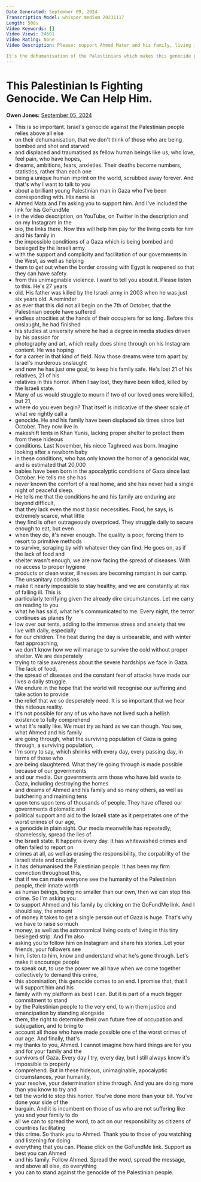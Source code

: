 ```yaml
---
Date Generated: September 09, 2024
Transcription Model: whisper medium 20231117
Length: 508s
Video Keywords: []
Video Views: 24501
Video Rating: None
Video Description: Please: support Ahmed Mater and his family, living in unimaginable conditions in Gaza: https://www.gofundme.com/f/AssisttoRebuildmyhome

It's the dehumanisation of the Palestinians which makes this genocide possible. Please spread Ahmed's story - and fight it.
---
```


# This Palestinian Is Fighting Genocide. We Can Help Him.
**Owen Jones:** [September 05, 2024](https://www.youtube.com/watch?v=r7kkf4CzkrA)
*  This is so important. Israel's genocide against the Palestinian people relies above all else
*  on their dehumanisation, that we don't think of those who are being bombed and shot and starved
*  and displaced and traumatised as fellow human beings like us, who love, feel pain, who have hopes,
*  dreams, ambitions, fears, anxieties. Their deaths become numbers, statistics, rather than each one
*  being a unique human imprint on the world, scrubbed away forever. And that's why I want to talk to you
*  about a brilliant young Palestinian man in Gaza who I've been corresponding with. His name is
*  Ahmed Mata and I'm asking you to support him. And I've included the link for his GoFundMe
*  in the video description, on YouTube, on Twitter in the description and on my Instagram in the
*  bio, the links there. Now this will help him pay for the living costs for him and his family in
*  the impossible conditions of a Gaza which is being bombed and besieged by the Israeli army
*  with the support and complicity and facilitation of our governments in the West, as well as helping
*  them to get out when the border crossing with Egypt is reopened so that they can have safety
*  from this unimaginable violence. I want to tell you about it. Please listen to this. He's 27 years
*  old. His father was killed by the Israeli army in 2003 when he was just six years old. A reminder
*  as ever that this did not all begin on the 7th of October, that the Palestinian people have suffered
*  endless atrocities at the hands of their occupiers for so long. Before this onslaught, he had finished
*  his studies at university where he had a degree in media studies driven by his passion for
*  photography and art, which really does shine through on his Instagram content. He was hoping
*  for a career in that kind of field. Now those dreams were torn apart by Israel's murderous onslaught
*  and now he has just one goal, to keep his family safe. He's lost 21 of his relatives, 21 of his
*  relatives in this horror. When I say lost, they have been killed, killed by the Israeli state.
*  Many of us would struggle to mourn if two of our loved ones were killed, but 21,
*  where do you even begin? That itself is indicative of the sheer scale of what we rightly call a
*  genocide. He and his family have been displaced six times since last October. They now live in
*  makeshift tents in Khan Yunis, lacking proper shelter to protect them from these hideous
*  conditions. Last November, his niece Taghreed was born. Imagine looking after a newborn baby
*  in these conditions, who has only known the horror of a genocidal war, and is estimated that 20,000
*  babies have been born in the apocalyptic conditions of Gaza since last October. He tells me she has
*  never known the comfort of a real home, and she has never had a single night of peaceful sleep.
*  He tells me that the conditions he and his family are enduring are beyond difficult,
*  that they lack even the most basic necessities. Food, he says, is extremely scarce, what little
*  they find is often outrageously overpriced. They struggle daily to secure enough to eat, but even
*  when they do, it's never enough. The quality is poor, forcing them to resort to primitive methods
*  to survive, scraping by with whatever they can find. He goes on, as if the lack of food and
*  shelter wasn't enough, we are now facing the spread of diseases. With no access to proper hygiene
*  products or clean water, illnesses are becoming rampant in our camp. The unsanitary conditions
*  make it nearly impossible to stay healthy, and we are constantly at risk of falling ill. This is
*  particularly terrifying given the already dire circumstances. Let me carry on reading to you
*  what he has said, what he's communicated to me. Every night, the terror continues as planes fly
*  low over our tents, adding to the immense stress and anxiety that we live with daily, especially
*  for our children. The heat during the day is unbearable, and with winter fast approaching,
*  we don't know how we will manage to survive the cold without proper shelter. We are desperately
*  trying to raise awareness about the severe hardships we face in Gaza. The lack of food,
*  the spread of diseases and the constant fear of attacks have made our lives a daily struggle.
*  We endure in the hope that the world will recognise our suffering and take action to provide
*  the relief that we so desperately need. It is so important that we hear this hideous reality.
*  It's not possible for any of us who have not lived such a hellish existence to fully comprehend
*  what it's really like. We must try as hard as we can though. You see, what Ahmed and his family
*  are going through, what the surviving population of Gaza is going through, a surviving population,
*  I'm sorry to say, which shrinks with every day, every passing day, in terms of those who
*  are being slaughtered. What they're going through is made possible because of our governments
*  and our media. Our governments arm those who have laid waste to Gaza, including destroying the homes
*  and dreams of Ahmed and his family and so many others, as well as butchering and maiming tens
*  upon tens upon tens of thousands of people. They have offered our governments diplomatic and
*  political support and aid to the Israeli state as it perpetrates one of the worst crimes of our age,
*  a genocide in plain sight. Our media meanwhile has repeatedly, shamelessly, spread the lies of
*  the Israeli state. It happens every day. It has whitewashed crimes and often failed to report on
*  crimes at all, as well as erasing the responsibility, the corpability of the Israeli state and crucially,
*  it has dehumanised the Palestinian people. It has been my firm conviction throughout this,
*  that if we can make everyone see the humanity of the Palestinian people, their innate worth
*  as human beings, being no smaller than our own, then we can stop this crime. So I'm asking you
*  to support Ahmed and his family by clicking on the GoFundMe link. And I should say, the amount
*  of money it takes to get a single person out of Gaza is huge. That's why we have to raise so much
*  money, as well as the astronomical living costs of living in this tiny besieged strip. And I'm also
*  asking you to follow him on Instagram and share his stories. Let your friends, your followers see
*  him, listen to him, know and understand what he's gone through. Let's make it encourage people
*  to speak out, to use the power we all have when we come together collectively to demand this crime,
*  this abomination, this genocide comes to an end. I promise that, that I will support him and his
*  family with my platform as best I can. But it is part of a much bigger commitment to stand
*  by the Palestinian people to the very end, to win them justice and emancipation by standing alongside
*  them, the right to determine their own future free of occupation and subjugation, and to bring to
*  account all those who have made possible one of the worst crimes of our age. And finally, that's
*  my thanks to you, Ahmed. I cannot imagine how hard things are for you and for your family and the
*  survivors of Gaza. Every day I try, every day, but I still always know it's impossible to properly
*  comprehend. But in these hideous, unimaginable, apocalyptic circumstances, your humanity,
*  your resolve, your determination shine through. And you are doing more than you know to try and
*  tell the world to stop this horror. You've done more than your bit. You've done your side of the
*  bargain. And it is incumbent on those of us who are not suffering like you and your family to do
*  all we can to spread the word, to act on our responsibility as citizens of countries facilitating
*  this crime. So thank you to Ahmed. Thank you to those of you watching and listening for doing
*  everything that you can. Please click on the GoFundMe link. Support as best you can Ahmed
*  and his family. Follow Ahmed. Spread the word, spread the message, and above all else, do everything
*  you can to stand against the genocide of the Palestinian people.

